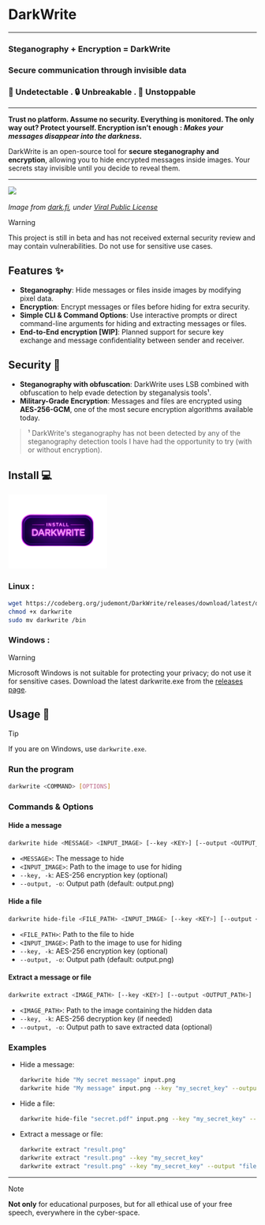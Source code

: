 # DarkWrite

---

### Steganography + Encryption = DarkWrite
### Secure communication through invisible data
### 👻 Undetectable  .  🔒 Unbreakable  .  🚀 Unstoppable

---
**Trust no platform. Assume no security. Everything is monitored. The only way out? Protect yourself. Encryption isn’t enough : *Makes your messages disappear into the darkness*.**

DarkWrite is an open-source tool for **secure steganography and encryption**, allowing you to hide encrypted messages inside images. Your secrets stay invisible until you decide to reveal them. 

---

<img src='readme_assets/dark.png' width='400px'/>

*Image from [dark.fi](https://dark.fi), under [Viral Public License](https://viralpubliclicense.org)*

> [!WARNING]
> This project is still in beta and has not received external security review and may contain vulnerabilities. Do not use for sensitive use cases.

## Features ✨
- **Steganography**: Hide messages or files inside images by modifying pixel data.
- **Encryption**: Encrypt messages or files before hiding for extra security.
- **Simple CLI & Command Options**: Use interactive prompts or direct command-line arguments for hiding and extracting messages or files.
- **End-to-End encryption [WIP]**: Planned support for secure key exchange and message confidentiality between sender and receiver.

## Security 🔐
- **Steganography with obfuscation**: DarkWrite uses LSB combined with obfuscation to help evade detection by steganalysis tools¹.
- **Military-Grade Encryption**: Messages and files are encrypted using **AES-256-GCM**, one of the most secure encryption algorithms available today.

> ¹ DarkWrite's steganography has not been detected by any of the steganography detection tools I have had the opportunity to try (with or without encryption).

## Install 💻

<img src='readme_assets/install.png' width='200px'/>

### Linux :
```bash
wget https://codeberg.org/judemont/DarkWrite/releases/download/latest/darkwrite
chmod +x darkwrite
sudo mv darkwrite /bin
```
### Windows :
> [!WARNING]
> Microsoft Windows is not suitable for protecting your privacy; do not use it for sensitive cases.
Download the latest darkwrite.exe from the [releases page](https://codeberg.org/judemont/DarkWrite/releases/download/latest/darkwrite).

## Usage 🚀
> [!TIP]
> If you are on Windows, use `darkwrite.exe`.
### Run the program
```bash
darkwrite <COMMAND> [OPTIONS]
```

### Commands & Options

#### Hide a message
```bash
darkwrite hide <MESSAGE> <INPUT_IMAGE> [--key <KEY>] [--output <OUTPUT_PATH>]
```
- `<MESSAGE>`: The message to hide
- `<INPUT_IMAGE>`: Path to the image to use for hiding
- `--key, -k`: AES-256 encryption key (optional)
- `--output, -o`: Output path (default: output.png)

#### Hide a file
```bash
darkwrite hide-file <FILE_PATH> <INPUT_IMAGE> [--key <KEY>] [--output <OUTPUT_PATH>]
```
- `<FILE_PATH>`: Path to the file to hide
- `<INPUT_IMAGE>`: Path to the image to use for hiding
- `--key, -k`: AES-256 encryption key (optional)
- `--output, -o`: Output path (default: output.png)

#### Extract a message or file
```bash
darkwrite extract <IMAGE_PATH> [--key <KEY>] [--output <OUTPUT_PATH>]
```
- `<IMAGE_PATH>`: Path to the image containing the hidden data
- `--key, -k`: AES-256 decryption key (if needed)
- `--output, -o`: Output path to save extracted data (optional)

### Examples
- Hide a message:
  ```bash
  darkwrite hide "My secret message" input.png
  darkwrite hide "My message" input.png --key "my_secret_key" --output "result.png"
  ```
- Hide a file:
  ```bash
  darkwrite hide-file "secret.pdf" input.png --key "my_secret_key" --output "result.png"
  ```
- Extract a message or file:
  ```bash
  darkwrite extract "result.png"
  darkwrite extract "result.png" --key "my_secret_key"
  darkwrite extract "result.png" --key "my_secret_key" --output "file.pdf"
  ```

---

> [!NOTE]
> **Not only** for educational purposes, but for all ethical use of your free speech, everywhere in the cyber-space.